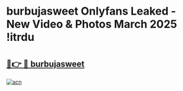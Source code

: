# burbujasweet Onlyfans Leaked - New Video & Photos March 2025 !itrdu

# <h2><a href="https://lxop6z.iuczelnia.edu.pl?title=burbujasweet&ref=itrdu">🔗👉 🔴 burbujasweet</a></h2>

[![acn](https://github.com/user-attachments/assets/0f9c940e-d8b0-45ae-aac7-cd30a18b3e1c)](https://lxop6z.iuczelnia.edu.pl?title=burbujasweet&ref=itrdu)

